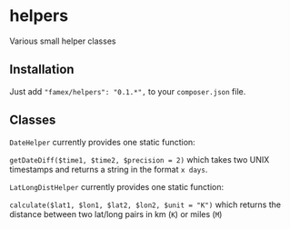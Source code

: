 helpers
=======

Various small helper classes

## Installation

Just add `"famex/helpers": "0.1.*",` to your `composer.json` file.

## Classes

`DateHelper` currently provides one static function:

`getDateDiff($time1, $time2, $precision = 2)` which takes two UNIX timestamps and returns a string in the format `x days`.

`LatLongDistHelper` currently provides one static function:

`calculate($lat1, $lon1, $lat2, $lon2, $unit = "K")` which returns the distance between two lat/long pairs in km (`K`) or miles (`M`)